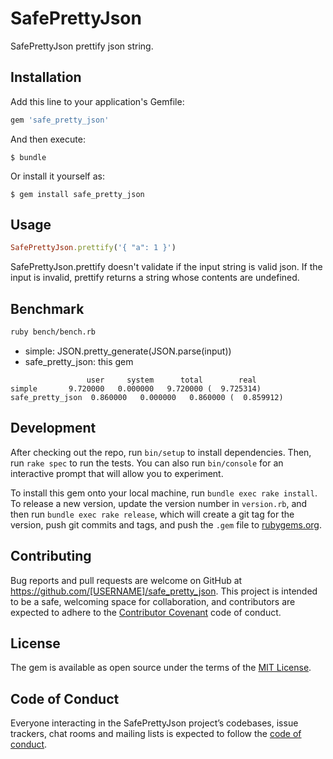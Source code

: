# SafePrettyJson

SafePrettyJson prettify json string.

## Installation

Add this line to your application's Gemfile:

```ruby
gem 'safe_pretty_json'
```

And then execute:

    $ bundle

Or install it yourself as:

    $ gem install safe_pretty_json

## Usage

```ruby
SafePrettyJson.prettify('{ "a": 1 }')
```

SafePrettyJson.prettify doesn't validate if the input string is valid json.
If the input is invalid, prettify returns a string whose contents are undefined.

## Benchmark

```bash
ruby bench/bench.rb
```

- simple: JSON.pretty_generate(JSON.parse(input))
- safe_pretty_json: this gem

```
                 user     system      total        real
simple       9.720000   0.000000   9.720000 (  9.725314)
safe_pretty_json  0.860000   0.000000   0.860000 (  0.859912)
```

## Development

After checking out the repo, run `bin/setup` to install dependencies. Then, run `rake spec` to run the tests. You can also run `bin/console` for an interactive prompt that will allow you to experiment.

To install this gem onto your local machine, run `bundle exec rake install`. To release a new version, update the version number in `version.rb`, and then run `bundle exec rake release`, which will create a git tag for the version, push git commits and tags, and push the `.gem` file to [rubygems.org](https://rubygems.org).

## Contributing

Bug reports and pull requests are welcome on GitHub at https://github.com/[USERNAME]/safe_pretty_json. This project is intended to be a safe, welcoming space for collaboration, and contributors are expected to adhere to the [Contributor Covenant](http://contributor-covenant.org) code of conduct.

## License

The gem is available as open source under the terms of the [MIT License](https://opensource.org/licenses/MIT).

## Code of Conduct

Everyone interacting in the SafePrettyJson project’s codebases, issue trackers, chat rooms and mailing lists is expected to follow the [code of conduct](https://github.com/[USERNAME]/safe_pretty_json/blob/master/CODE_OF_CONDUCT.md).
